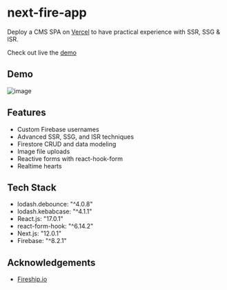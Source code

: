 
# next-fire-app

Deploy a CMS SPA on [Vercel](https://vercel.com/) to have practical experience with SSR, SSG & ISR.

Check out live the [demo](https://next-fire-app-six.vercel.app/)
## Demo


![image](https://duncan-yang.vercel.app/FEED.gif)
## Features

- Custom Firebase usernames
- Advanced SSR, SSG, and ISR techniques
- Firestore CRUD and data modeling
- Image file uploads
- Reactive forms with react-hook-form
- Realtime hearts


## Tech Stack

- lodash.debounce: "^4.0.8"
- lodash.kebabcase: "^4.1.1"
- React.js: "17.0.1"
- react-form-hook: "^6.14.2"
- Next.js: "12.0.1"
- Firebase: "^8.2.1"


## Acknowledgements

 - [Fireship.io](https://fireship.io/)

